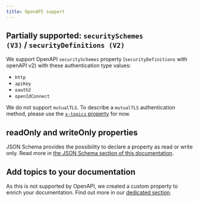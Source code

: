 ```yaml
---
title: OpenAPI support
---
```


## Partially supported: `securitySchemes (V3)` / `securityDefinitions (V2)`

We support OpenAPI `securitySchemes` property (`securityDefinitions` with openAPI v2) with these authentication type values:

- `http`
- `apiKey`
- `oauth2`
- `openIdConnect`

We do not support `mutualTLS`. To describe a `mutualTLS` authentication method, please use the [`x-topics` property](doc-topics) for now.

## readOnly and writeOnly properties

JSON Schema provides the possibility to declare a property as read or write only. Read more in [the JSON Schema section of this documentation](/specifications-support/json-schema#readonly-and-writeonly-properties).

## Add topics to your documentation

As this is not supported by OpenAPI, we created a custom property to enrich your documentation. Find out more in our [dedicated section](doc-topics).

